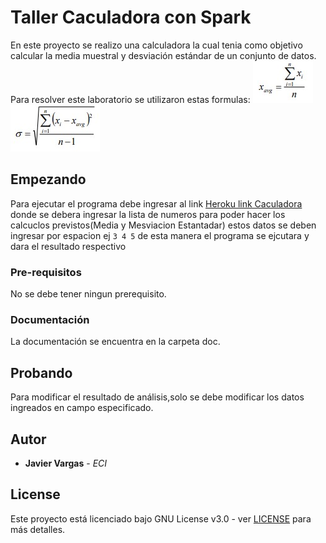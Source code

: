 # Taller Caculadora con Spark

En este proyecto se realizo una calculadora la cual tenia como objetivo   calcular la media muestral y desviación estándar de un conjunto de datos.
Para resolver este laboratorio se utilizaron estas formulas:
![formula1](Fotos/Capture.PNG)
![formula2](Fotos/Capture2.PNG)

 
## Empezando
Para ejecutar el programa debe ingresar al link 
[Heroku link Caculadora](https://calm-fjord-26264.herokuapp.com/index "Heroku Page")
donde se debera ingresar la lista de numeros para poder hacer los calcuclos previstos(Media y Mesviacion Estantadar) estos datos se deben ingresar por espacion ej `3 4 5` de esta manera el programa se ejcutara y dara el resultado respectivo


### Pre-requisitos

No se debe tener ningun prerequisito.

### Documentación

La documentación se encuentra en la carpeta doc.


## Probando

Para modificar el resultado de análisis,solo se debe modificar los datos ingreados en campo especificado.

## Autor

* **Javier Vargas** - *ECI*

## License

Este proyecto está licenciado bajo GNU  License v3.0 - ver [LICENSE](LICENSE) para más detalles.
